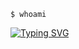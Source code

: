 
`$ whoami`  

[![Typing SVG](https://readme-typing-svg.herokuapp.com?font=Doto&weight=600&size=35&duration=3000&pause=1000&color=C500FF&width=690&height=55&lines=Soy+'SS3K';Soy+estudiante+autodidacta;Soy+entusiasta+de+la+tecnolog%C3%ADa)](https://git.io/typing-svg)
